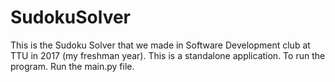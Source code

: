# SudokuSolver
This is the Sudoku Solver that we made in Software Development club at TTU in 2017 (my freshman year). This is a standalone application. To run the program. Run the main.py file.
